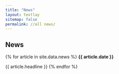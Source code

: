 ```yaml
---
title: "News"
layout: textlay
sitemap: false
permalink: //all news/
---
```


## News

<div class="jumbotron">
{% for article in site.data.news %}
<b>{{ article.date }}</b>

{{ article.headline }}
{% endfor %}

</div>
